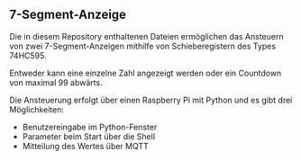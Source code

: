 ## 7-Segment-Anzeige

Die in diesem Repository enthaltenen Dateien ermöglichen das Ansteuern von zwei 7-Segment-Anzeigen mithilfe von Schieberegistern des Types 74HC595.

Entweder kann eine einzelne Zahl angezeigt werden oder ein Countdown von maximal 99 abwärts.

Die Ansteuerung erfolgt über einen Raspberry Pi mit Python und es gibt drei Möglichkeiten:
  * Benutzereingabe im Python-Fenster
  * Parameter beim Start über die Shell
  * Mitteilung des Wertes über MQTT

